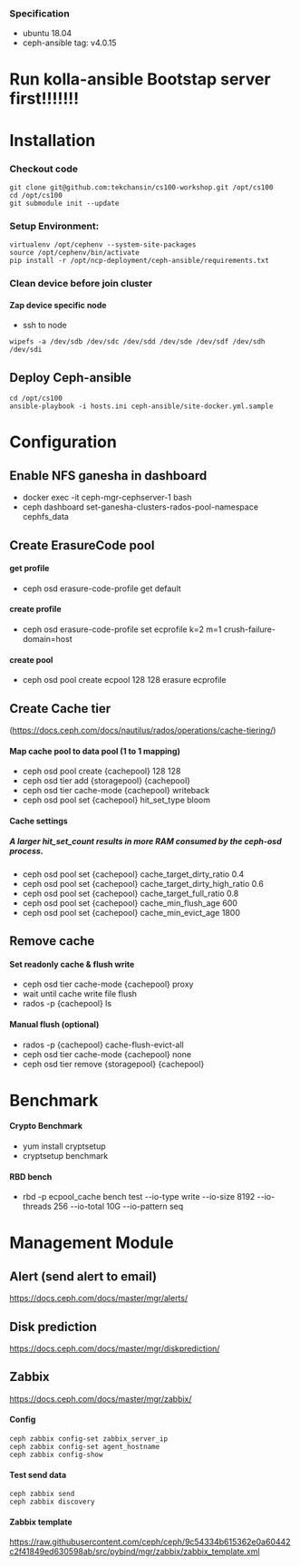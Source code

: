 ### Specification
- ubuntu 18.04
- ceph-ansible tag: v4.0.15

# Run kolla-ansible Bootstap server first!!!!!!!

# Installation
### Checkout code
```
git clone git@github.com:tekchansin/cs100-workshop.git /opt/cs100
cd /opt/cs100
git submodule init --update
```

### Setup Environment:
```
virtualenv /opt/cephenv --system-site-packages
source /opt/cephenv/bin/activate
pip install -r /opt/ncp-deployment/ceph-ansible/requirements.txt
```

### Clean device before join cluster
#### Zap device specific node
- ssh to node
```
wipefs -a /dev/sdb /dev/sdc /dev/sdd /dev/sde /dev/sdf /dev/sdh /dev/sdi
```

## Deploy Ceph-ansible
```
cd /opt/cs100
ansible-playbook -i hosts.ini ceph-ansible/site-docker.yml.sample 
```

# Configuration
## Enable NFS ganesha in dashboard
- docker exec -it ceph-mgr-cephserver-1 bash
- ceph dashboard set-ganesha-clusters-rados-pool-namespace cephfs_data

## Create ErasureCode pool

#### get profile
- ceph osd erasure-code-profile get default

#### create profile
- ceph osd erasure-code-profile set ecprofile k=2 m=1 crush-failure-domain=host

#### create pool
- ceph osd pool create ecpool 128 128 erasure ecprofile


## Create Cache tier 
(https://docs.ceph.com/docs/nautilus/rados/operations/cache-tiering/)
#### Map cache pool to data pool (1 to 1 mapping)
- ceph osd pool create {cachepool} 128 128
- ceph osd tier add {storagepool} {cachepool}
- ceph osd tier cache-mode {cachepool} writeback
- ceph osd pool set {cachepool} hit_set_type bloom

#### Cache settings
##### A larger hit_set_count results in more RAM consumed by the ceph-osd process.
- ceph osd pool set {cachepool} cache_target_dirty_ratio 0.4
- ceph osd pool set {cachepool} cache_target_dirty_high_ratio 0.6
- ceph osd pool set {cachepool} cache_target_full_ratio 0.8
- ceph osd pool set {cachepool} cache_min_flush_age 600
- ceph osd pool set {cachepool} cache_min_evict_age 1800

## Remove cache
#### Set readonly cache & flush write
- ceph osd tier cache-mode {cachepool} proxy
- wait until cache write file flush
- rados -p {cachepool} ls

#### Manual flush (optional)
- rados -p {cachepool} cache-flush-evict-all
- ceph osd tier cache-mode {cachepool} none
- ceph osd tier remove {storagepool} {cachepool}

# Benchmark
#### Crypto Benchmark
- yum install cryptsetup
- cryptsetup benchmark
#### RBD bench
- rbd -p ecpool_cache bench test --io-type write --io-size 8192 --io-threads 256 --io-total 10G --io-pattern seq

# Management Module

## Alert (send alert to email)
https://docs.ceph.com/docs/master/mgr/alerts/

## Disk prediction
https://docs.ceph.com/docs/master/mgr/diskprediction/

## Zabbix
https://docs.ceph.com/docs/master/mgr/zabbix/
#### Config
```
ceph zabbix config-set zabbix_server_ip
ceph zabbix config-set agent_hostname
ceph zabbix config-show
```
#### Test send data
```
ceph zabbix send
ceph zabbix discovery
```

#### Zabbix template
https://raw.githubusercontent.com/ceph/ceph/9c54334b615362e0a60442c2f41849ed630598ab/src/pybind/mgr/zabbix/zabbix_template.xml
